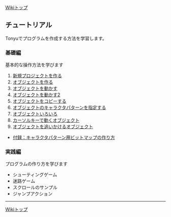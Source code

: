 [Wikiトップ](./)

## チュートリアル
Tonyuでプログラムを作成する方法を学習します。

### 基礎編

基本的な操作方法を学びます

1. [新規プロジェクトを作る](./tutorial-basic01)
1. [オブジェクトを作る](./tutorial-basic02)
1. [オブジェクトを動かす](./tutorial-basic03)
1. [オブジェクトを動かす2](./tutorial-basic04)
1. [オブジェクトをコピーする](./tutorial-basic05)
1. [オブジェクトのキャラクタパターンを指定する](./tutorial-basic06)
1. [オブジェクトいろいろ](./tutorial-basic07)
1. [カーソルキーで動くオブジェクト](./tutorial-basic08)
1. [オブジェクトを追いかけるオブジェクト](./tutorial-basic09)
- [付録：キャラクタパターン用ビットマップの作り方](./tutorial-basic99)

### 実践編

プログラムの作り方を学びます

- シューティングゲーム
- 迷路ゲーム
- スクロールのサンプル
- ジャンプアクション

***

[Wikiトップ](./)

